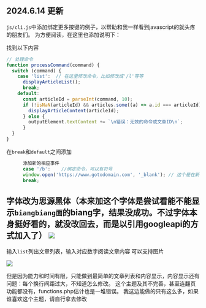 ## 2024.6.14 更新
`js/cli.js`中添加绑定更多按键的例子，以帮助和我一样看到javascript的就头疼的朋友们。
为方便阅读，在这里也添加说明下：

找到以下内容
````javascript
// 处理命令  
function processCommand(command) {  
  switch (command) {  
    case 'list':  // 在这里修改命令，比如修改成'/l'等等  
      displayArticleList();  
      break;  
    default:  
      const articleId = parseInt(command, 10);  
      if (!isNaN(articleId) && articles.some((a) => a.id === articleId)) {  
        displayArticleContent(articleId);  
      } else {  
        outputElement.textContent += `\n错误：无效的命令或文章ID\n`;  
      }  
  }  
}  
````
在`break`和`default`之间添加
````javascript
      添加新的相应事件
      case '/b':    //绑定命令，可以有符号
      window.open('https://www.gotodomain.com', '_blank'); // 这个是在新窗口或标签页中打开链接，也可以添加自己的
      break;  
````

字体改为思源黑体（本来加这个字体是尝试看能不能显示`biangbiang面`的biang字，结果没成功。不过字体本身挺好看的，就没改回去，而是以引用googleapi的方式加入了）
![](https://pic53.photophoto.cn/20191220/0017029563619022_b.jpg)
----
输入`list`列出文章列表，输入对应数字阅读文章内容
可以支持图片

![](https://dev.shuyuzi.com/wp-content/uploads/2024/05/微信截图_20240516135246-1-300x181.jpg)

但是因为能力和时间有限，只能做到最简单的文章列表和内容显示，内容显示还有问题：每个换行间距过大，不知道怎么修改。
这个主题及其不完善，甚至连翻页功能都没有，functions.php估计也是一堆错误。
我这边能做的只有这么多，如果谁喜欢这个主题，请自行拿去修改
